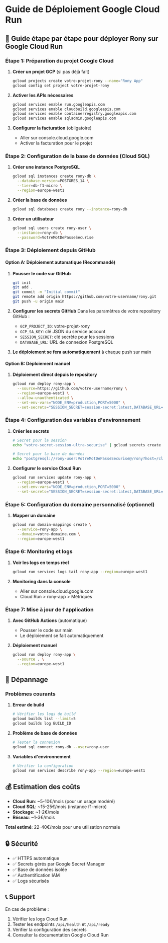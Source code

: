 # Guide de Déploiement Google Cloud Run

## 🚀 Guide étape par étape pour déployer Rony sur Google Cloud Run

### Étape 1: Préparation du projet Google Cloud

1. **Créer un projet GCP** (si pas déjà fait)
   ```bash
   gcloud projects create votre-projet-rony --name="Rony App"
   gcloud config set project votre-projet-rony
   ```

2. **Activer les APIs nécessaires**
   ```bash
   gcloud services enable run.googleapis.com
   gcloud services enable cloudbuild.googleapis.com
   gcloud services enable containerregistry.googleapis.com
   gcloud services enable sqladmin.googleapis.com
   ```

3. **Configurer la facturation** (obligatoire)
   - Aller sur console.cloud.google.com
   - Activer la facturation pour le projet

### Étape 2: Configuration de la base de données (Cloud SQL)

1. **Créer une instance PostgreSQL**
   ```bash
   gcloud sql instances create rony-db \
     --database-version=POSTGRES_14 \
     --tier=db-f1-micro \
     --region=europe-west1
   ```

2. **Créer la base de données**
   ```bash
   gcloud sql databases create rony --instance=rony-db
   ```

3. **Créer un utilisateur**
   ```bash
   gcloud sql users create rony-user \
     --instance=rony-db \
     --password=VotreMotDePasseSecurise
   ```

### Étape 3: Déploiement depuis GitHub

#### Option A: Déploiement automatique (Recommandé)

1. **Pousser le code sur GitHub**
   ```bash
   git init
   git add .
   git commit -m "Initial commit"
   git remote add origin https://github.com/votre-username/rony.git
   git push -u origin main
   ```

2. **Configurer les secrets GitHub**
   Dans les paramètres de votre repository GitHub :
   - `GCP_PROJECT_ID`: votre-projet-rony
   - `GCP_SA_KEY`: clé JSON du service account
   - `SESSION_SECRET`: clé secrète pour les sessions
   - `DATABASE_URL`: URL de connexion PostgreSQL

3. **Le déploiement se fera automatiquement** à chaque push sur main

#### Option B: Déploiement manuel

1. **Déploiement direct depuis le repository**
   ```bash
   gcloud run deploy rony-app \
     --source=https://github.com/votre-username/rony \
     --region=europe-west1 \
     --allow-unauthenticated \
     --set-env-vars="NODE_ENV=production,PORT=5000" \
     --set-secrets="SESSION_SECRET=session-secret:latest,DATABASE_URL=database-url:latest"
   ```

### Étape 4: Configuration des variables d'environnement

1. **Créer les secrets**
   ```bash
   # Secret pour la session
   echo "votre-secret-session-ultra-securise" | gcloud secrets create session-secret --data-file=-
   
   # Secret pour la base de données
   echo "postgresql://rony-user:VotreMotDePasseSecurise@/rony?host=/cloudsql/votre-projet-rony:europe-west1:rony-db" | gcloud secrets create database-url --data-file=-
   ```

2. **Configurer le service Cloud Run**
   ```bash
   gcloud run services update rony-app \
     --region=europe-west1 \
     --set-env-vars="NODE_ENV=production,PORT=5000" \
     --set-secrets="SESSION_SECRET=session-secret:latest,DATABASE_URL=database-url:latest"
   ```

### Étape 5: Configuration du domaine personnalisé (optionnel)

1. **Mapper un domaine**
   ```bash
   gcloud run domain-mappings create \
     --service=rony-app \
     --domain=votre-domaine.com \
     --region=europe-west1
   ```

### Étape 6: Monitoring et logs

1. **Voir les logs en temps réel**
   ```bash
   gcloud run services logs tail rony-app --region=europe-west1
   ```

2. **Monitoring dans la console**
   - Aller sur console.cloud.google.com
   - Cloud Run > rony-app > Métriques

### Étape 7: Mise à jour de l'application

1. **Avec GitHub Actions** (automatique)
   - Pousser le code sur main
   - Le déploiement se fait automatiquement

2. **Déploiement manuel**
   ```bash
   gcloud run deploy rony-app \
     --source . \
     --region=europe-west1
   ```

## 🔧 Dépannage

### Problèmes courants

1. **Erreur de build**
   ```bash
   # Vérifier les logs de build
   gcloud builds list --limit=5
   gcloud builds log BUILD_ID
   ```

2. **Problème de base de données**
   ```bash
   # Tester la connexion
   gcloud sql connect rony-db --user=rony-user
   ```

3. **Variables d'environnement**
   ```bash
   # Vérifier la configuration
   gcloud run services describe rony-app --region=europe-west1
   ```

## 💰 Estimation des coûts

- **Cloud Run**: ~5-10€/mois (pour un usage modéré)
- **Cloud SQL**: ~15-25€/mois (instance f1-micro)
- **Stockage**: ~1-2€/mois
- **Réseau**: ~1-3€/mois

**Total estimé**: 22-40€/mois pour une utilisation normale

## 🔒 Sécurité

- ✅ HTTPS automatique
- ✅ Secrets gérés par Google Secret Manager
- ✅ Base de données isolée
- ✅ Authentification IAM
- ✅ Logs sécurisés

## 📞 Support

En cas de problème :
1. Vérifier les logs Cloud Run
2. Tester les endpoints `/api/health` et `/api/ready`
3. Vérifier la configuration des secrets
4. Consulter la documentation Google Cloud Run